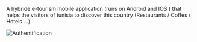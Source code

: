A hybride e-tourism mobile application (runs on Android and IOS ) that helps the visitors of tunisia to discover this country (Restaurants / Coffes / Hotels ...).

![Authentification](https://user-images.githubusercontent.com/121358963/209899410-952fd508-9803-4c0a-a1f9-567385915962.PNG)
